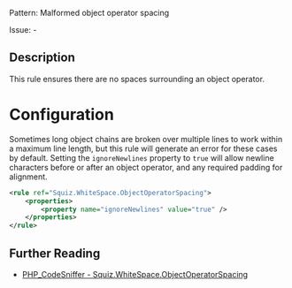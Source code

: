 Pattern: Malformed object operator spacing

Issue: -

## Description

This rule ensures there are no spaces surrounding an object operator. 

# Configuration

Sometimes long object chains are broken over multiple lines to work within a maximum line length, but this rule will generate an error for these cases by default. Setting the `ignoreNewlines` property to `true` will allow newline characters before or after an object operator, and any required padding for alignment.

```xml
<rule ref="Squiz.WhiteSpace.ObjectOperatorSpacing">
    <properties>
        <property name="ignoreNewlines" value="true" />
    </properties>
</rule>
```

## Further Reading

* [PHP_CodeSniffer - Squiz.WhiteSpace.ObjectOperatorSpacing](https://github.com/squizlabs/PHP_CodeSniffer/blob/master/src/Standards/Squiz/Sniffs/WhiteSpace/ObjectOperatorSpacingSniff.php)